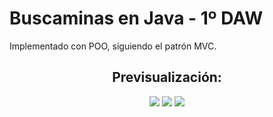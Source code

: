 # Buscaminas en Java - 1º DAW

Implementado con POO, siguiendo el patrón MVC.

<h2 align="center">Previsualización:</h2>

<p align="center">
  <img src="https://github.com/Abel-ADE/1-DAW-BuscaMinas/assets/71591899/e905e684-6589-43d6-9ccc-7ace1221bfe9">
  <img src="https://github.com/Abel-ADE/1-DAW-BuscaMinas/assets/71591899/285ff31b-45e5-4461-b547-fbe669c28ccd">
  <img src="https://github.com/Abel-ADE/1-DAW-BuscaMinas/assets/71591899/ac2f3199-c69b-46f7-ad5e-5e39b5b199ac">
</p>
